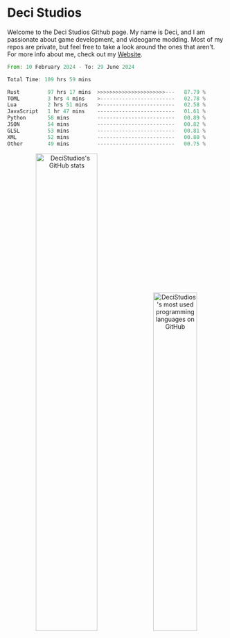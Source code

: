 # Deci Studios
Welcome to the Deci Studios Github page. My name is Deci, and I am passionate about game development, and videogame modding. Most of my repos are private, but feel free to take a look around the ones that aren't.
For more info about me, check out my <a href="https://decidev.co.uk" target="_blank">Website</a>.
<!--START_SECTION:waka-->

```rust
From: 10 February 2024 - To: 29 June 2024

Total Time: 109 hrs 59 mins

Rust         97 hrs 17 mins  >>>>>>>>>>>>>>>>>>>>>>---   87.79 %
TOML         3 hrs 4 mins    >------------------------   02.78 %
Lua          2 hrs 51 mins   >------------------------   02.58 %
JavaScript   1 hr 47 mins    -------------------------   01.61 %
Python       58 mins         -------------------------   00.89 %
JSON         54 mins         -------------------------   00.82 %
GLSL         53 mins         -------------------------   00.81 %
XML          52 mins         -------------------------   00.80 %
Other        49 mins         -------------------------   00.75 %
```

<!--END_SECTION:waka-->
<p align="center">
  <a href="https://github.com/anuraghazra/github-readme-stats" target="_blank"><img src="https://github-readme-stats.vercel.app/api?username=decistudios&show_icons=true&count_private=true&theme=omni&hide_border=true" alt="DeciStudios's GitHub stats" width="53.1%" /></a>
  <a href="https://github.com/anuraghazra/github-readme-stats" target="_blank"><img width="44.7%" src="https://github-readme-stats.vercel.app/api/top-langs/?username=decistudios&theme=omni&layout=compact&hide_border=true&langs_count=6" alt="DeciStudios's most used programming languages on GitHub" /></a>
</p>


